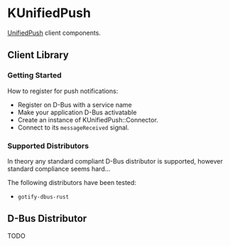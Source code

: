 # KUnifiedPush

[UnifiedPush](https://unifiedpush.org) client components.

## Client Library

### Getting Started

How to register for push notifications:
- Register on D-Bus with a service name
- Make your application D-Bus activatable
- Create an instance of KUnifiedPush::Connector.
- Connect to its `messageReceived` signal.

### Supported Distributors

In theory any standard compliant D-Bus distributor is supported, however
standard compliance seems hard...

The following distributors have been tested:
- `gotify-dbus-rust`

## D-Bus Distributor

TODO
